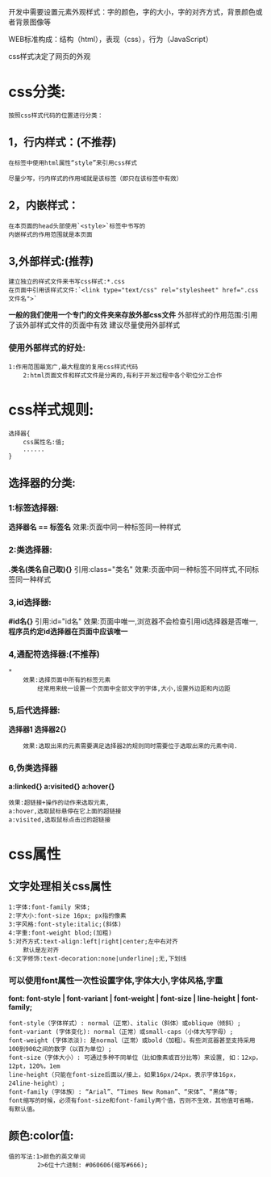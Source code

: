 开发中需要设置元素外观样式：字的颜色，字的大小，字的对齐方式，背景颜色或者背景图像等

WEB标准构成：结构（html），表现（css），行为（JavaScript）

css样式决定了网页的外观

# css分类:

    按照css样式代码的位置进行分类：

## 1，行内样式：(不推荐)

    在标签中使用html属性“style”来引用css样式

    尽量少写，行内样式的作用域就是该标签（即只在该标签中有效）

## 2，内嵌样式：

    在本页面的head头部使用`<style>`标签中书写的
    内嵌样式的作用范围就是本页面

## 3,外部样式:(推荐)

    建立独立的样式文件来书写css样式:*.css
    在页面中引用该样式文件:`<link type="text/css" rel="stylesheet" href=".css文件名">`
**一般的我们使用一个专门的文件夹来存放外部css文件**
    外部样式的作用范围:引用了该外部样式文件的页面中有效
    建议尽量使用外部样式

### 使用外部样式的好处:

    1:作用范围最宽广,最大程度的复用css样式代码
        2:html页面文件和样式文件是分离的,有利于开发过程中各个职位分工合作

# css样式规则:

    选择器{
        css属性名:值;
        ......
    }

## 选择器的分类:

### 1:标签选择器:

**选择器名 == 标签名**
        效果:页面中同一种标签同一种样式

### 2:类选择器:

**.类名(类名自己取){}**
        引用:class="类名"
        效果:页面中同一种标签不同样式,不同标签同一种样式

### 3,id选择器:

**#id名{}**
        引用:id="id名"
        效果:页面中唯一,浏览器不会检查引用id选择器是否唯一,**程序员约定id选择器在页面中应该唯一**

### 4,通配符选择器:(不推荐)

    *
        效果:选择页面中所有的标签元素
            经常用来统一设置一个页面中全部文字的字体,大小,设置外边距和内边距

### 5,后代选择器:

**选择器1 选择器2{}**

        效果:选取出来的元素需要满足选择器2的规则同时需要位于选取出来的元素中间.

### 6,伪类选择器

**a:linked{} a:visited{} a:hover{}**

    效果:超链接+操作的动作来选取元素,
    a:hover,选取鼠标悬停在它上面的超链接
    a:visited,选取鼠标点击过的超链接

# css属性
## 文字处理相关css属性
    1:字体:font-family 宋体;
    2:字大小:font-size 16px; px指的像素
    3:字风格:font-style:italic;(斜体)
    4:字重:font-weight blod;(加粗)
    5:对齐方式:text-align:left|right|center;左中右对齐
        默认是左对齐
    6:文字修饰:text-decoration:none|underline|;无,下划线
###    **可以使用font属性一次性设置字体,字体大小,字体风格,字重**
    
**font: font-style | font-variant | font-weight | font-size | line-height | font-family;**

    font-style（字体样式）: normal（正常）、italic（斜体）或oblique（倾斜）;
    font-variant (字体变化): normal（正常）或small-caps（小体大写字母）;
    font-weight (字体浓淡): 是normal（正常）或bold（加粗）。有些浏览器甚至支持采用100到900之间的数字（以百为单位）;
    font-size（字体大小）: 可通过多种不同单位（比如像素或百分比等）来设置, 如：12xp，12pt，120%，1em
    line-height（只能在font-size后面以/接上，如果16px/24px，表示字体16px， 24line-height）;
    font-family（字体族）: “Arial”、“Times New Roman”、“宋体”、“黑体”等;
    font缩写的时候，必须有font-size和font-family两个值，否则不生效，其他值可省略，有默认值。

## 颜色:color值:
    值的写法:1>颜色的英文单词
            2>6位十六进制: #060606(缩写#666);